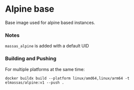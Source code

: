 # Alpine base

Base image used for alpine based instances.

### Notes

`massas_alpine` is added with a default UID

### Building and Pushing

For multiple platforms at the same time:

```
docker buildx build --platform linux/amd64,linux/arm64 -t elmassas/alpine:v1 --push .
```
